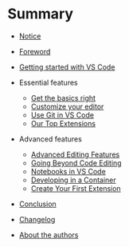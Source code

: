 # Summary


- [Notice](notice.md)
- [Foreword](README.md)

- [Getting started with VS Code](01-getting-started.md)

- Essential features
  * [Get the basics right](02-basics.md)
  * [Customize your editor](03-customization.md)
  * [Use Git in VS Code](05-git.md)
  * [Our Top Extensions](04-top-extensions.md)

- Advanced features
  * [Advanced Editing Features](06-advanced-editing.md)
  * [Going Beyond Code Editing](07-more-than-code.md)
  * [Notebooks in VS Code](08-notebooks.md)
  * [Developing in a Container](09-dev-containers.md)
  * [Create Your First Extension](10-create-an-extension.md)


- [Conclusion](11-conclusion.md)

- [Changelog](99-changelog.md)
- [About the authors](99-authors.md)

